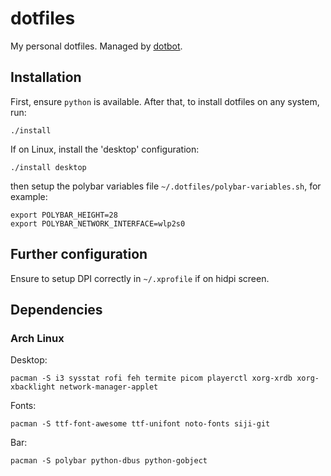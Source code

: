 # dotfiles
My personal dotfiles. Managed by [dotbot](https://github.com/anishathalye/dotbot).

## Installation

First, ensure `python` is available. After that, to install dotfiles on any system, run:

	./install

If on Linux, install the 'desktop' configuration:

	./install desktop

then setup the polybar variables file `~/.dotfiles/polybar-variables.sh`, for example:

	export POLYBAR_HEIGHT=28
	export POLYBAR_NETWORK_INTERFACE=wlp2s0

## Further configuration

Ensure to setup DPI correctly in `~/.xprofile` if on hidpi screen.

## Dependencies

### Arch Linux

Desktop:

	pacman -S i3 sysstat rofi feh termite picom playerctl xorg-xrdb xorg-xbacklight network-manager-applet

Fonts:

	pacman -S ttf-font-awesome ttf-unifont noto-fonts siji-git

Bar:

	pacman -S polybar python-dbus python-gobject
